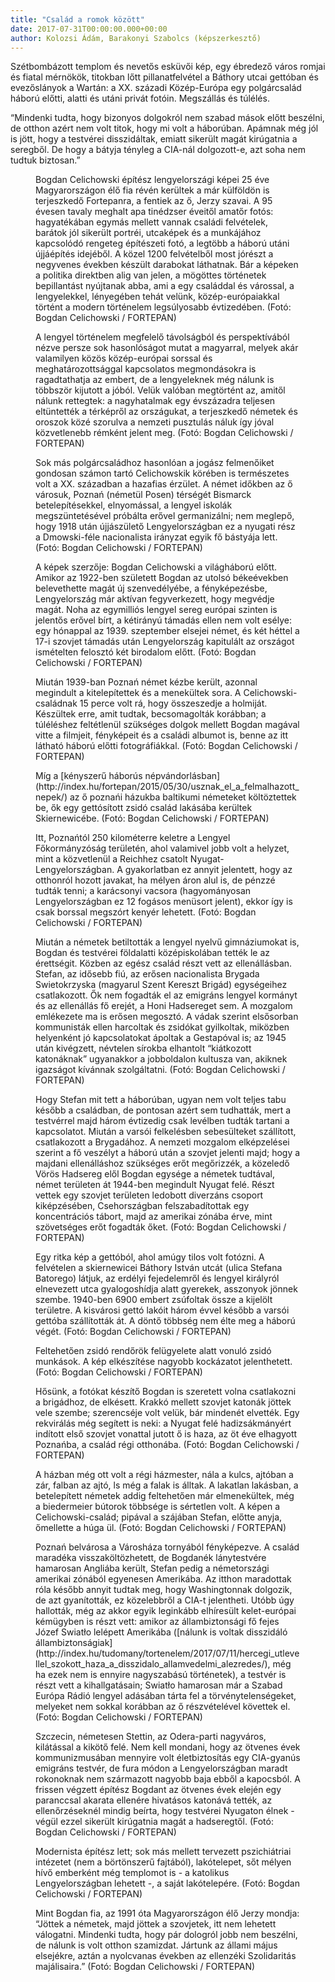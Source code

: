 ```yaml
---
title: "Család a romok között"
date: 2017-07-31T00:00:00.000+00:00
author: Kolozsi Ádám, Barakonyi Szabolcs (képszerkesztő)
---
```


Szétbombázott templom és nevetős esküvői kép, egy ébredező város romjai és fiatal mérnökök, titokban lőtt pillanatfelvétel a Báthory utcai gettóban és evezőslányok a Wartán: a XX. századi Közép-Európa egy polgárcsalád háború előtti, alatti és utáni privát fotóin. Megszállás és túlélés.

“Mindenki tudta, hogy bizonyos dolgokról nem szabad mások előtt beszélni, de otthon azért nem volt titok, hogy mi volt a háborúban. Apámnak még jól is jött, hogy a testvérei disszidáltak, emiatt sikerült magát kirúgatnia a seregből. De hogy a bátyja tényleg a CIA-nál dolgozott-e, azt soha nem tudtuk biztosan.”

<figure>
<img src="/images/17642852_2f83a13140368a4fbad1cf95b097b7d7_wm.jpg" alt="" />
<figcaption>Bogdan Celichowski építész lengyelországi képei 25 éve Magyarországon élő fia révén kerültek a már külföldön is terjeszkedő Fortepanra, a fentiek az ő, Jerzy szavai. A 95 évesen tavaly meghalt apa tinédzser éveitől amatőr fotós: hagyatékában egymás mellett vannak családi felvételek, barátok jól sikerült portréi, utcaképek és a munkájához kapcsolódó rengeteg építészeti fotó, a legtöbb a háború utáni újjáépítés idejéből. A közel 1200 felvételből most jórészt a negyvenes években készült darabokat láthatnak. Bár a képeken a politika direktben alig van jelen, a mögöttes történetek bepillantást nyújtanak abba, ami a egy családdal és várossal, a lengyelekkel, lényegében tehát velünk, közép-európaiakkal történt a modern történelem legsúlyosabb évtizedében. (Fotó: Bogdan Celichowski / FORTEPAN)</figcaption>
</figure>

<figure>
<img src="/images/17642856_6549308a29db9a6c30393519bf0aba67_wm.jpg" alt="" />
<figcaption>A lengyel történelem megfelelő távolságból és perspektívából nézve persze sok hasonlóságot mutat a magyarral, melyek akár valamilyen közös közép-európai sorssal és meghatározottsággal kapcsolatos megmondásokra is ragadtathatja az embert, de a lengyeleknek még nálunk is többször kijutott a jóból. Velük valóban megtörtént az, amitől nálunk rettegtek: a nagyhatalmak egy évszázadra teljesen eltüntették a térképről az országukat, a terjeszkedő németek és oroszok közé szorulva a nemzeti pusztulás náluk így jóval közvetlenebb rémként jelent meg. (Fotó: Bogdan Celichowski / FORTEPAN)</figcaption>
</figure>

<figure>
<img src="/images/17642866_25c39b9a911361fc80f8980ce17a4a30_wm.jpg" alt="" />
<figcaption>Sok más polgárcsaládhoz hasonlóan a jogász felmenőiket gondosan számon tartó Celichowskik körében is természetes volt a XX. században a hazafias érzület. A német időkben az ő városuk, Poznań (németül Posen) térségét Bismarck betelepítésekkel, elnyomással, a lengyel iskolák megszüntetésével próbálta erővel germanizálni; nem meglepő, hogy 1918 után újjászülető Lengyelországban ez a nyugati rész a Dmowski-féle nacionalista irányzat egyik fő bástyája lett. (Fotó: Bogdan Celichowski / FORTEPAN)</figcaption>
</figure>

<figure>
<img src="/images/17642864_d033ad50bf142953a20528ae19a1ad4f_wm.jpg" alt="" />
<figcaption>A képek szerzője: Bogdan Celichowski a világháború előtt. Amikor az 1922-ben született Bogdan az utolsó békeévekben belevethette magát új szenvedélyébe, a fényképezésbe, Lengyelország már aktívan fegyverkezett, hogy megvédje magát. Noha az egymilliós lengyel sereg európai szinten is jelentős erővel bírt, a kétirányú támadás ellen nem volt esélye: egy hónappal az 1939. szeptember elsejei német, és két héttel a 17-i szovjet támadás után Lengyelország kapitulált az országot ismételten felosztó két birodalom előtt. (Fotó: Bogdan Celichowski / FORTEPAN)</figcaption>
</figure>

<figure>
<img src="/images/17642860_fd73149c4e97435f7f9e45f9fa3e768d_wm.jpg" alt="" />
<figcaption>Miután 1939-ban Poznań német kézbe került, azonnal megindult a kitelepítettek és a menekültek sora. A Celichowski-családnak 15 perce volt rá, hogy összeszedje a holmiját. Készültek erre, amit tudtak, becsomagolták korábban; a túléléshez feltétlenül szükséges dolgok mellett Bogdan magával vitte a filmjeit, fényképeit és a családi albumot is, benne az itt látható háború előtti fotográfiákkal. (Fotó: Bogdan Celichowski / FORTEPAN)</figcaption>
</figure>

<figure>
<img src="/images/17642834_9999b094b084b6b14373248f305244ad_wm.jpg" alt="" />
<figcaption>Míg a [kényszerű háborús népvándorlásban](http://index.hu/fortepan/2015/05/30/usznak_el_a_felmalhazott_nepek/) az ő poznańi házukba baltikumi németeket költöztettek be, ők egy gettósított zsidó család lakásába kerültek Skiernewicébe. (Fotó: Bogdan Celichowski / FORTEPAN)</figcaption>
</figure>

<figure>
<img src="/images/17642850_a42aa85b268083b9456ffba47002a60a_wm.jpg" alt="" />
<figcaption>Itt, Poznańtól 250 kilométerre keletre a Lengyel Főkormányzóság területén, ahol valamivel jobb volt a helyzet, mint a közvetlenül a Reichhez csatolt Nyugat-Lengyelországban. A gyakorlatban ez annyit jelentett, hogy az otthonról hozott javakat, ha mélyen áron alul is, de pénzzé tudták tenni; a karácsonyi vacsora (hagyományosan Lengyelországban ez 12 fogásos menüsort jelent), ekkor így is csak borssal megszórt kenyér lehetett. (Fotó: Bogdan Celichowski / FORTEPAN)</figcaption>
</figure>

<figure>
<img src="/images/17642854_3e9d34228b3b96e52d285d095b7ce5ed_wm.jpg" alt="" />
<figcaption>Miután a németek betiltották a lengyel nyelvű gimnáziumokat is, Bogdan és testvérei földalatti középiskolában tették le az érettségit. Közben az egész család részt vett az ellenállásban. Stefan, az idősebb fiú, az erősen nacionalista Brygada Swietokrzyska (magyarul Szent Kereszt Brigád) egységeihez csatlakozott. Ők nem fogadták el az emigráns lengyel kormányt és az ellenállás fő erejét, a Honi Hadsereget sem. A mozgalom emlékezete ma is erősen megosztó. A vádak szerint elsősorban kommunisták ellen harcoltak és zsidókat gyilkoltak, miközben helyenként jó kapcsolatokat ápoltak a Gestapóval is; az 1945 után kivégzett, névtelen sírokba elhantolt “kiátkozott katonáknak” ugyanakkor a jobboldalon kultusza van, akiknek igazságot kívánnak szolgáltatni. (Fotó: Bogdan Celichowski / FORTEPAN)</figcaption>
</figure>

<figure>
<img src="/images/17642848_ac098adc8b12e66a6dc252a7178f5503_wm.jpg" alt="" />
<figcaption>Hogy Stefan mit tett a háborúban, ugyan nem volt teljes tabu később a családban, de pontosan azért sem tudhatták, mert a testvérrel majd három évtizedig csak levélben tudták tartani a kapcsolatot. Miután a varsói felkelésben sebesülteket szállított, csatlakozott a Brygadához. A nemzeti mozgalom elképzelései szerint a fő veszélyt a háború után a szovjet jelenti majd; hogy a majdani ellenálláshoz szükséges erőt megőrizzék, a közeledő Vörös Hadsereg elől Bogdan egysége a németek tudtával, német területen át 1944-ben megindult Nyugat felé. Részt vettek egy szovjet területen ledobott diverzáns csoport kiképzésében, Csehországban felszabadítottak egy koncentrációs tábort, majd az amerikai zónába érve, mint szövetséges erőt fogadták őket. (Fotó: Bogdan Celichowski / FORTEPAN)</figcaption>
</figure>

<figure>
<img src="/images/17642846_5a55eb001ef5428777057b3694c9c288_wm.jpg" alt="" />
<figcaption>Egy ritka kép a gettóból, ahol amúgy tilos volt fotózni. A felvételen a skiernewicei Báthory István utcát (ulica Stefana Batorego) látjuk, az erdélyi fejedelemről és lengyel királyról elnevezett utca gyalogoshídja alatt gyerekek, asszonyok jönnek szembe. 1940-ben 6900 embert zsúfoltak össze a kijelölt területre. A kisvárosi gettó lakóit három évvel később a varsói gettóba szállították át. A döntő többség nem élte meg a háború végét. (Fotó: Bogdan Celichowski / FORTEPAN)</figcaption>
</figure>

<figure>
<img src="/images/17642858_6d588ab96602e881975f162b49bc041a_wm.jpg" alt="" />
<figcaption>Feltehetően zsidó rendőrök felügyelete alatt vonuló zsidó munkások. A kép elkészítése nagyobb kockázatot jelenthetett. (Fotó: Bogdan Celichowski / FORTEPAN)</figcaption>
</figure>

<figure>
<img src="/images/17642844_458532a88fd974a50c0b8cd402428bd1_wm.jpg" alt="" />
<figcaption>Hősünk, a fotókat készítő Bogdan is szeretett volna csatlakozni a brigádhoz, de elkésett. Krakkó mellett szovjet katonák jöttek vele szembe; szerencséje volt velük, bár mindenét elvették. Egy rekvirálás még segített is neki: a Nyugat felé hadizsákmányért indított első szovjet vonattal jutott ő is haza, az öt éve elhagyott Poznańba, a család régi otthonába. (Fotó: Bogdan Celichowski / FORTEPAN)</figcaption>
</figure>

<figure>
<img src="/images/17642862_2ed2e4ab96b3767030217611d03c0b4e_wm.jpg" alt="" />
<figcaption>A házban még ott volt a régi házmester, nála a kulcs, ajtóban a zár, falban az ajtó, ls még a falak is álltak. A lakatlan lakásban, a betelepített németek addig feltehetően már elmenekültek, még a biedermeier bútorok többsége is sértetlen volt. A képen a Celichowski-család; pipával a szájában Stefan, előtte anyja, őmellette a húga ül. (Fotó: Bogdan Celichowski / FORTEPAN)</figcaption>
</figure>

<figure>
<img src="/images/17642836_e662fc29d06ea36417dcc247a81e9954_wm.jpg" alt="" />
<figcaption>Poznań belvárosa a Városháza tornyából fényképezve. A család maradéka visszaköltözhetett, de Bogdanék lánytestvére hamarosan Angliába került, Stefan pedig a németországi amerikai zónából egyenesen Amerikába. Az itthon maradottak róla később annyit tudtak meg, hogy Washingtonnak dolgozik, de azt gyanították, ez közelebbről a CIA-t jelentheti. Utóbb úgy hallották, még az akkor egyik leginkább elhíresült kelet-európai kémügyben is részt vett: amikor az állambiztonsági fő fejes Józef Swiatło lelépett Amerikába ([nálunk is voltak disszidáló állambiztonságiak](http://index.hu/tudomany/tortenelem/2017/07/11/hercegi_utlevellel_szokott_haza_a_disszidalo_allamvedelmi_alezredes/), még ha ezek nem is ennyire nagyszabású történetek), a testvér is részt vett a kihallgatásain; Swiatło hamarosan már a Szabad Európa Rádió lengyel adásában tárta fel a törvénytelenségeket, melyeket nem sokkal korábban az ő részvételével követtek el. (Fotó: Bogdan Celichowski / FORTEPAN)</figcaption>
</figure>

<figure>
<img src="/images/17642838_fa3949f996573ac13b6cf06d7412dd5b_wm.jpg" alt="" />
<figcaption>Szczecin, németesen Stettin, az Odera-parti nagyváros, kilátással a kikötő felé. Nem kell mondani, hogy az ötvenes évek kommunizmusában mennyire volt életbiztosítás egy CIA-gyanús emigráns testvér, de fura módon a Lengyelországban maradt rokonoknak nem származott nagyobb baja ebből a kapocsból. A frissen végzett építész Bogdant az ötvenes évek elején egy paranccsal akarata ellenére hivatásos katonává tették, az ellenőrzéseknél mindig beírta, hogy testvérei Nyugaton élnek - végül ezzel sikerült kirúgatnia magát a hadseregtől. (Fotó: Bogdan Celichowski / FORTEPAN)</figcaption>
</figure>

<figure>
<img src="/images/17642840_ebbb120b2452579c70a53a4c2a4a99b0_wm.jpg" alt="" />
<figcaption>Modernista építész lett; sok más mellett tervezett pszichiátriai intézetet (nem a börtönszerű fajtából), lakótelepet, sőt mélyen hívő emberként még templomot is - a katolikus Lengyelországban lehetett -, a saját lakótelepére. (Fotó: Bogdan Celichowski / FORTEPAN)</figcaption>
</figure>

<figure>
<img src="/images/17642842_d5d5473ad12b36a91890feac09577baf_wm.jpg" alt="" />
<figcaption>Mint Bogdan fia, az 1991 óta Magyarországon élő Jerzy mondja: “Jöttek a németek, majd jöttek a szovjetek, itt nem lehetett válogatni. Mindenki tudta, hogy pár dologról jobb nem beszélni, de nálunk is volt otthon szamizdat. Jártunk az állami május elsejékre, aztán a nyolcvanas években az ellenzéki Szolidaritás majálisaira.” (Fotó: Bogdan Celichowski / FORTEPAN)</figcaption>
</figure>

